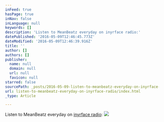 ```yaml
---
inFeed: true
hasPage: true
inNav: false
inLanguage: null
keywords: []
description: 'Listen to MeanBeatz everyday on inyrface radio:'
datePublished: '2016-05-09T12:46:45.773Z'
dateModified: '2016-05-09T12:46:39.916Z'
title: ''
author: []
authors: []
publisher:
  name: null
  domain: null
  url: null
  favicon: null
starred: false
sourcePath: _posts/2016-05-09-listen-to-meanbeatz-everyday-on-inyrface-radio.md
url: listen-to-meanbeatz-everyday-on-inyrface-radio/index.html
_type: Article

---
```

Listen to MeanBeatz everyday on [inyrface radio][0]:
![](https://the-grid-user-content.s3-us-west-2.amazonaws.com/43c2a5c4-be11-42b3-922b-0e12720664ee.jpg)

[0]: http://inyrface.caster.fm/